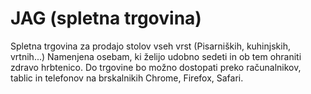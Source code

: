 
JAG (spletna trgovina)
======================

Spletna trgovina za prodajo stolov vseh vrst (Pisarniških, kuhinjskih, vrtnih...)
Namenjena osebam, ki želijo udobno sedeti in ob tem ohraniti zdravo hrbtenico.
Do trgovine bo možno dostopati preko računalnikov, tablic in telefonov na brskalnikih Chrome, Firefox, Safari.




